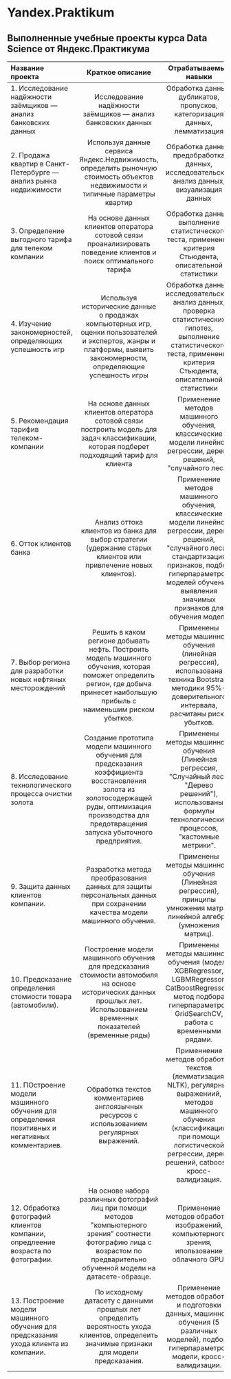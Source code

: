 # Yandex.Praktikum
## Выполненные учебные проекты курса Data Science от Яндекс.Практикума
| Название проекта    | Краткое описание    | Отрабатываемые навыки | Использованные библиотеки|
|:-------------------|:-------------------:|:-----------------------:|:-------------------------:|
|1. Исследование надёжности заёмщиков — анализ банковских данных| Исследование надёжности заёмщиков — анализ банковских данных| Обработка данных, дубликатов, пропусков, категоризация данных, лемматизация| Python, Pandas, PyMystem3, SciPy, Matplotlib, Seaborn, SciKitLearn, numpy
|2. Продажа квартир в Санкт-Петербурге — анализ рынка недвижимости| Используя данные сервиса Яндекс.Недвижимость, определить рыночную стоимость объектов недвижимости и типичные параметры квартир|Обработка данных,  предобработка данных, исследовательский анализ данных, визуализация данных| Python, Pandas, Matplotlib|
|3. Определение выгодного тарифа для телеком компании| На основе данных клиентов оператора сотовой связи проанализировать поведение клиентов и поиск оптимального тарифа| Обработка данных, выполнение статистического теста, применение критерия Стьюдента, описательной статистики| Python, Pandas, Matplotlib, numpy, SciPy, Seaborn, sklearn|
|4. Изучение закономерностей, определяющих успешность игр| Используя исторические данные о продажах компьютерных игр, оценки пользователей и экспертов, жанры и платформы, выявить закономерности, определяющие успешность игры| Обработка данных, исследовательский анализ данных, проверка статистических гипотез, выполнение статистического теста, применение критерия Стьюдента, описательной статистики| Python, Pandas, Matplotlib, numpy, SciPy, Seaborn, sklearn|
|5. Рекомендация тарифив телеком-компании| На основе данных клиентов оператора сотовой связи построить модель для задач классификации, которая подберет подходящий тариф для клиента| Применение методов машинного обучения, классические модели линейной регрессии, дерева решений, "случайного леса"| Python, Pandas, sklearn|
|6. Отток клиентов банка| Анализ оттока клиентов из банка для выбор стратегии (удержание старых клиентов или привлечение новых клиентов). | Применение методов машинного обучения, классические модели линейной регрессии, дерева решений, "случайного леса", стандартизация признаков, подбор гиперпараметров моделей обучения, выявления значимых признаков для обучения модели| Python, Pandas, sklearn, eli5.|
|7. Выбор региона для разработки новых нефтяных месторождений| Решить в каком регионе добывать нефть. Построить модель машинного обучения, которая поможет определить регион, где добыча принесет наибольшую прибыль с наименьшим риском убытков.| Применены методы машинного обучения (линейная регрессия), использована техника Bootstrap, методики 95%-доверительного интервала, расчитаны риски убытков. | Python, Pandas, sklearn, seaborn, matplotlib|
| 8. Исследование технологического процесса очистки золота | Создание прототипа модели машинного обучения для предсказания коэффициента восстановления золота из золотосодержащей руды, оптимизация производства для предотвращения запуска убыточного предприятия. | Применены методы машинного обучения (Линейная регрессия, "Случайный лес", "Дерево решений"), использованы формулы технологических процессов, "кастомные метрики". | Python, Pandas, sklearn, seaborn, matplotlib, DummyRegressor, sMAPE, кросс-валидизаия.|
| 9. Защита данных клиентов компании.| Разработка метода преобразования данных для защиты персональных данных при сохранении качества модели машинного обучения. | Применены методы машинного обучения (Линейная регрессия), принципы умножения матриц линейной алгебры (умножения матриц). | Python, Pandas, Numpy.|
| 10. Предсказание определения стомиости товара (автомобили). | Построение модели машинного обучения для предсказания стоимости автомобиля на основе исторических данных прошлых лет. Использованием временных показателей (временные ряды) | Применены методы машинного обучения (модели XGBRegressor, LGBMRegressor, CatBoostRegressor), метод подбора гиперпараметров GridSearchCV, работа с временными рядами. | Python, Pandas, xgboost, lightgbm, catboost, matplotlib. |
| 11. ПОстроение модели машинного обучения для определения позитивных и негативных комментариев. | Обработка текстов комментариев англоязычных ресурсов с использованием регулярных выражений. | Применнение методов обработки текстов (лемматизация, NLTK), регулярных выражениий, методов машинного обучения (классификация при помощи логистической регрессии, дерева решений, catboost), кросс-валидизация. | Python, Pandas, LogisticRegression, DecisionTreeClassifier, CatBoostClassifier, re, nltk, tf-idf, spacy, tqdm. |
| 12. Обработка фотографий клиентов компании, опредлеение возраста по фотографии. | На основе набора различных фотографий лиц при помощи методов "компьютерного зрения" соотнести фотографию лица с возрастом по предварительно обученной модели на датасете-образце. | Применение методов обработки изображений, компьютерного зрения, ипользование облачного GPU. |  Python, Pandas, Numpy, seaborn, matplotlib, keras (ImageDataGenerator, ResNet50, Dense, Conv2D, AvgPool2D, Flatten, Sequential, Adam). |
| 13. Построение модели машинного обучения для предсказания ухода клиента из компании. | По исходному датасету с данными прошлых лет определить вероятность ухода клиентов, определеить значимые признаки для модели предсказания. | Применение методов обработки и подготовки данных, машинного обучения (5 различных моделей), подбора гиперпараметров модели, кросс-валидизации. | Python, Pandas, DecisionTreeClassifier, RandomForestClassifier, LogisticRegression, XGBClassifier, CatBoostClassifier, GridSearchCV.

